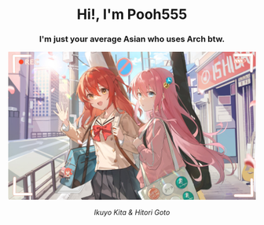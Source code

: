 <h1 align="center">Hi!, I'm Pooh555</h1>
<h3 align="center">I'm just your average Asian who uses Arch btw.</h3>

<p align="center">
  <img src="https://github.com/Pooh555/Pooh555/blob/main/assets/images/kita_and_bocchi.jpeg" style=width: 100%;/>
</p>
<p align="center">
  <i>Ikuyo Kita & Hitori Goto</i>
</p>
